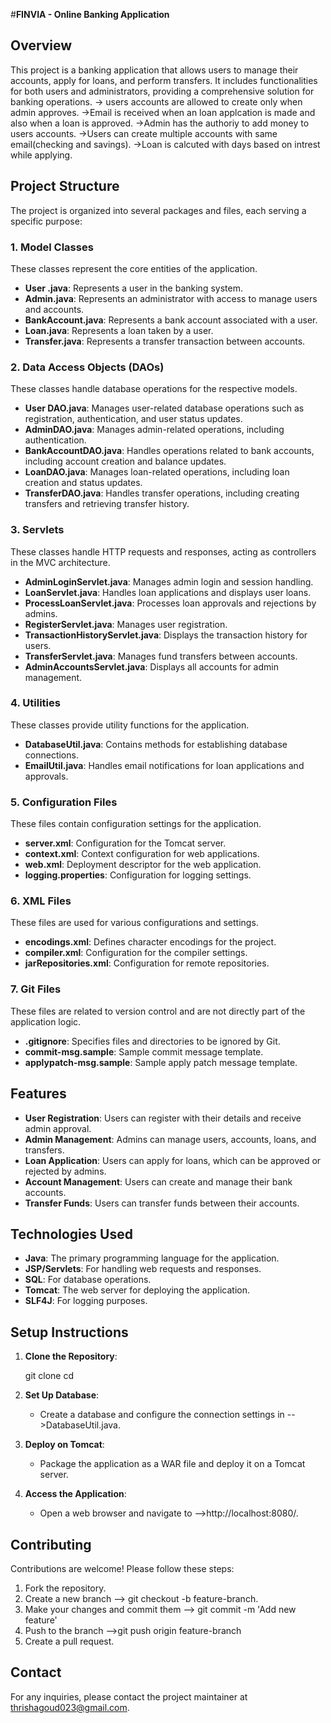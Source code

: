 #**FINVIA - Online Banking Application**

## Overview
This project is a banking application that allows users to manage their accounts, apply for loans, and perform transfers. It includes functionalities for both users and administrators, providing a comprehensive solution for banking operations.
-> users accounts are allowed to create only when admin approves.
->Email is received when an loan applcation is made and also when a loan is approved.
->Admin has the authoriy to add money to users accounts.
->Users can create multiple accounts with same email(checking and savings).
->Loan is calcuted with days based on intrest while applying.


## Project Structure
The project is organized into several packages and files, each serving a specific purpose:

### 1. **Model Classes**
These classes represent the core entities of the application.

- **User .java**: Represents a user in the banking system.
- **Admin.java**: Represents an administrator with access to manage users and accounts.
- **BankAccount.java**: Represents a bank account associated with a user.
- **Loan.java**: Represents a loan taken by a user.
- **Transfer.java**: Represents a transfer transaction between accounts.

### 2. **Data Access Objects (DAOs)**
These classes handle database operations for the respective models.

- **User DAO.java**: Manages user-related database operations such as registration, authentication, and user status updates.
- **AdminDAO.java**: Manages admin-related operations, including authentication.
- **BankAccountDAO.java**: Handles operations related to bank accounts, including account creation and balance updates.
- **LoanDAO.java**: Manages loan-related operations, including loan creation and status updates.
- **TransferDAO.java**: Handles transfer operations, including creating transfers and retrieving transfer history.

### 3. **Servlets**
These classes handle HTTP requests and responses, acting as controllers in the MVC architecture.

- **AdminLoginServlet.java**: Manages admin login and session handling.
- **LoanServlet.java**: Handles loan applications and displays user loans.
- **ProcessLoanServlet.java**: Processes loan approvals and rejections by admins.
- **RegisterServlet.java**: Manages user registration.
- **TransactionHistoryServlet.java**: Displays the transaction history for users.
- **TransferServlet.java**: Manages fund transfers between accounts.
- **AdminAccountsServlet.java**: Displays all accounts for admin management.

### 4. **Utilities**
These classes provide utility functions for the application.

- **DatabaseUtil.java**: Contains methods for establishing database connections.
- **EmailUtil.java**: Handles email notifications for loan applications and approvals.

### 5. **Configuration Files**
These files contain configuration settings for the application.

- **server.xml**: Configuration for the Tomcat server.
- **context.xml**: Context configuration for web applications.
- **web.xml**: Deployment descriptor for the web application.
- **logging.properties**: Configuration for logging settings.

### 6. **XML Files**
These files are used for various configurations and settings.

- **encodings.xml**: Defines character encodings for the project.
- **compiler.xml**: Configuration for the compiler settings.
- **jarRepositories.xml**: Configuration for remote repositories.

### 7. **Git Files**
These files are related to version control and are not directly part of the application logic.

- **.gitignore**: Specifies files and directories to be ignored by Git.
- **commit-msg.sample**: Sample commit message template.
- **applypatch-msg.sample**: Sample apply patch message template.

## Features
- **User  Registration**: Users can register with their details and receive admin approval.
- **Admin Management**: Admins can manage users, accounts, loans, and transfers.
- **Loan Application**: Users can apply for loans, which can be approved or rejected by admins.
- **Account Management**: Users can create and manage their bank accounts.
- **Transfer Funds**: Users can transfer funds between their accounts.

## Technologies Used
- **Java**: The primary programming language for the application.
- **JSP/Servlets**: For handling web requests and responses.
- **SQL**: For database operations.
- **Tomcat**: The web server for deploying the application.
- **SLF4J**: For logging purposes.

## Setup Instructions
1. **Clone the Repository**:
   
   git clone <repository-url>
   cd <repository-directory>
 

2. **Set Up Database**:
   - Create a database and configure the connection settings in -->DatabaseUtil.java.

3. **Deploy on Tomcat**:
   - Package the application as a WAR file and deploy it on a Tomcat server.

4. **Access the Application**:
   - Open a web browser and navigate to -->http://localhost:8080/<context-path>.

## Contributing
Contributions are welcome! Please follow these steps:
1. Fork the repository.
2. Create a new branch
    --> git checkout -b feature-branch.
3. Make your changes and commit them
    --> git commit -m 'Add new feature'
4. Push to the branch
    -->git push origin feature-branch
5. Create a pull request.



## Contact
For any inquiries, please contact the project maintainer at thrishagoud023@gmail.com.

